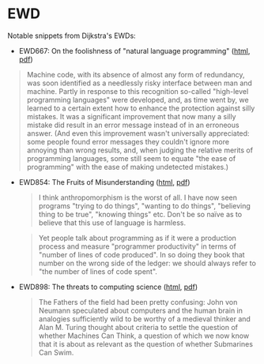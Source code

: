 EWD
===

Notable snippets from Dijkstra's EWDs:

 * EWD667: On the foolishness of "natural language programming" ([html][ewd667], [pdf][ewd667p])

  > Machine code, with its absence of almost any form of redundancy, was soon
  > identified as a needlessly risky interface between man and machine. Partly
  > in response to this recognition so-called "high-level programming languages"
  > were developed, and, as time went by, we learned to a certain extent how to
  > enhance the protection against silly mistakes. It was a significant
  > improvement that now many a silly mistake did result in an error message
  > instead of in an erroneous answer. (And even this improvement wasn't
  > universally appreciated: some people found error messages they couldn't
  > ignore more annoying than wrong results, and, when judging the relative
  > merits of programming languages, some still seem to equate "the ease of
  > programming" with the ease of making undetected mistakes.)

 * EWD854: The Fruits of Misunderstanding ([html][ewd854], [pdf][ewd854p])

   > I think anthropomorphism is the worst of all. I have now seen programs
   > "trying to do things", "wanting to do things", "believing thing to be
   > true", "knowing things" etc. Don't be so naïve as to believe that this
   > use of language is harmless.

   > Yet people talk about programming as if it were a production process and
   > measure "programmer productivity" in terms of "number of lines of code
   > produced". In so doing they book that number on the wrong side of the
   > ledger: we should always refer to "the number of lines of code spent".

 * EWD898: The threats to computing science ([html][ewd898], [pdf][ewd898p])

   > The Fathers of the field had been pretty confusing: John von Neumann
   > speculated about computers and the human brain in analogies sufficiently
   > wild to be worthy of a medieval thinker and Alan M. Turing thought about
   > criteria to settle the question of whether Machines Can Think, a question
   > of which we now know that it is about as relevant as the question of
   > whether Submarines Can Swim.

[ewd667]:  https://www.cs.utexas.edu/~EWD/transcriptions/EWD06xx/EWD667.html
[ewd667p]: https://www.cs.utexas.edu/~EWD/ewd06xx/EWD667.PDF
[ewd854]:  https://www.cs.utexas.edu/users/EWD/transcriptions/EWD08xx/EWD854.html
[ewd854p]: https://www.cs.utexas.edu/users/EWD/ewd08xx/EWD854.PDF
[ewd898]:  https://www.cs.utexas.edu/users/EWD/transcriptions/EWD08xx/EWD898.html
[ewd898p]: https://www.cs.utexas.edu/users/EWD/ewd08xx/EWD898.PDF
